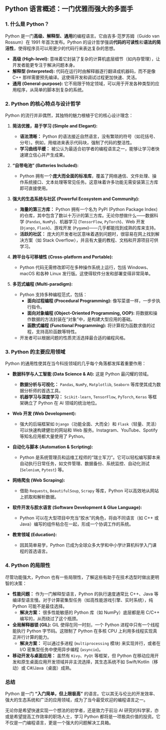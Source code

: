 
## Python 语言概述：一门优雅而强大的多面手

### 1. 什么是 Python？

Python 是一门**高级、解释型、通用**的编程语言。它由吉多·范罗苏姆（Guido van Rossum）在 1991 年首次发布。Python 的设计哲学强调**代码的可读性**和**语法的简洁性**，使得程序员可以用更少的代码行来表达复杂的思想。

* **高级 (High-level):** 意味着它封装了复杂的计算机底层细节（如内存管理），让开发者能更专注于解决问题本身。
* **解释型 (Interpreted):** 代码在运行时由解释器逐行翻译成机器码，而不是像 C++ 那样需要预先编译。这使得开发和调试过程更加快速、灵活。
* **通用 (General-purpose):** 它不局限于特定领域，可以用于开发各种类型的应用程序，从简单的脚本到复杂的系统。

### 2. Python 的核心特点与设计哲学

Python 的流行并非偶然，其独特的魅力根植于它的核心设计理念：

1. **简洁优雅，易于学习 (Simple and Elegant):**

   * **语法清晰：** Python 的语法接近自然语言，没有繁琐的符号（如花括号、分号）。例如，用缩进来表示代码块，强制了代码的整洁性。
   * **学习曲线平缓：** 被公认为最适合初学者的编程语言之一，能够让学习者快速建立信心并产生成果。
2. **“自带电池” (Batteries Included):**

   * Python 拥有一个**庞大而全面的标准库**，覆盖了网络通信、文件处理、操作系统接口、文本处理等常见任务。这意味着许多功能无需安装第三方库即可直接使用。
3. **强大的生态系统与社区 (Powerful Ecosystem and Community):**

   * **海量的第三方库：** Python 拥有一个名为 PyPI (Python Package Index) 的仓库，其中包含了数以十万计的第三方库。无论你想做什么——数据科学 (`Pandas`, `NumPy`)、机器学习 (`TensorFlow`, `PyTorch`)、Web 开发 (`Django`, `Flask`)、游戏开发 (`Pygame`)——几乎都能找到成熟的库来支持。
   * **活跃的社区：** 庞大的开发者社区意味着遇到问题时，很容易在网上找到解决方案（如 Stack Overflow），并且有大量的教程、文档和开源项目可供学习。
4. **跨平台与可移植性 (Cross-platform and Portable):**

   * Python 代码无需修改即可在多种操作系统上运行，包括 Windows、macOS 和各种 Linux 发行版。这使得软件分发和部署变得非常简单。
5. **多范式编程 (Multi-paradigm):**

   * Python 支持多种编程范式，包括：
     * **面向过程编程 (Procedural Programming):** 像写菜谱一样，一步步执行指令。
     * **面向对象编程 (Object-Oriented Programming, OOP):** 将数据和操作数据的方法封装在“对象”中，是构建大型应用的基础。
     * **函数式编程 (Functional Programming):** 将计算视为函数求值的过程，支持高阶函数等特性。
   * 开发者可以根据问题的性质灵活选择最合适的编程风格。

### 3. Python 的主要应用领域

Python 的通用性使其在当今科技领域的几乎每个角落都发挥着重要作用：

* **数据科学与人工智能 (Data Science & AI):** 这是 Python 最闪耀的领域。

  * **数据分析与可视化：** `Pandas`, `NumPy`, `Matplotlib`, `Seaborn` 等库使其成为数据分析师的首选工具。
  * **机器学习与深度学习：** `Scikit-learn`, `TensorFlow`, `PyTorch`, `Keras` 等框架确立了 Python 在 AI 领域的统治地位。
* **Web 开发 (Web Development):**

  * 强大的后端框架如 `Django`（功能全面、大而全）和 `Flask`（轻量、灵活）可以快速构建健壮的网站和 Web 服务。Instagram、YouTube、Spotify 等知名应用都大量使用了 Python。
* **自动化与脚本 (Automation & Scripting):**

  * Python 是系统管理员和运维工程师的“瑞士军刀”。它可以轻松编写脚本来自动执行日常任务，如文件管理、数据备份、系统监控、自动化测试 (`Selenium`, `Pytest`) 等。
* **网络爬虫 (Web Scraping):**

  * 借助 `Requests`, `BeautifulSoup`, `Scrapy` 等库，Python 可以高效地从网站上抓取和解析数据。
* **软件开发与胶水语言 (Software Development & Glue Language):**

  * Python 可以在大型项目中充当“胶水”的角色，将由不同语言（如 C++ 或 Java）编写的组件粘合在一起，形成一个协调工作的系统。
* **教育领域 (Education):**

  * 因其简单易学，Python 已成为全球众多大学和中小学计算机科学入门课程的首选语言。

### 4. Python 的局限性

尽管功能强大，Python 也有一些局限性，了解这些有助于在技术选型时做出更明智的决策：

* **性能问题：** 作为一门解释型语言，Python 的执行速度通常比 C++、Java 等编译型语言慢。对于计算密集型任务（如高性能游戏引擎、实时系统），纯 Python 可能不是最佳选择。
  * **解决方案：** 很多性能敏感的 Python 库（如 NumPy）底层都是用 C/C++ 编写的，从而绕过了这个瓶颈。
* **全局解释器锁 (GIL):** GIL 使得在同一时刻，一个 Python 进程中只有一个线程能执行 Python 字节码。这限制了 Python 在多核 CPU 上利用多线程实现真正并行计算的能力。
  * **解决方案：** 可以通过多进程 (`multiprocessing` 模块) 来实现并行，或者在 I/O 密集型任务中使用异步编程 (`asyncio`)。
* **移动开发与桌面应用：** 虽然有 `Kivy`、`PyQt` 等框架，但 Python 在移动应用开发和原生桌面应用开发领域并非主流选择，其生态系统不如 Swift/Kotlin（移动）或 C#/Java（桌面）成熟。

### 总结

Python 是一门 **“入门简单，但上限极高”** 的语言。它以其无与伦比的开发效率、强大的生态系统和广泛的应用领域，成为了当今最受欢迎的编程语言之一。

无论你是希望快速实现一个想法的初学者，还是致力于前沿 AI 研究的科学家，亦或是希望提高工作效率的职场人士，学习 Python 都将是一项极具价值的投资。它不仅是一门编程语言，更是一个强大的问题解决工具箱。
